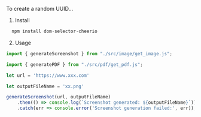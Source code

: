 To create a random UUID...

1. Install
  

```javascript
  npm install dom-selector-cheerio
```

2. Usage
  

```javascript
import { generateScreenshot } from "./src/image/get_image.js";

import { generatePDF } from "./src/pdf/get_pdf.js";

let url = 'https://www.xxx.com'

let outputFileName = 'xx.png'

generateScreenshot(url, outputFileName)
    .then(() => console.log(`Screenshot generated: ${outputFileName}`))
    .catch(err => console.error('Screenshot generation failed:', err));

```
